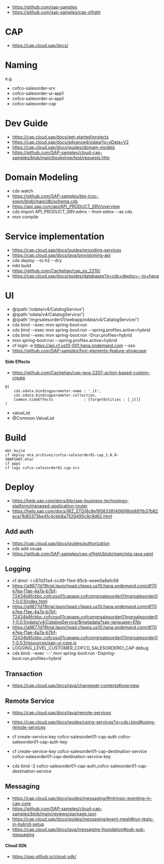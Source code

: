 
* https://github.com/sap-samples
* https://github.com/sap-samples/cap-sflight

# CAP
* https://cap.cloud.sap/docs/

# Naming 
e.g.
* cofco-salesorder-srv
* cofco-salesorder-ui-app1
* cofco-salesorder-ui-app1
* cofco-salesorder-cap

# Dev Guide
* https://cap.cloud.sap/docs/get-started/projects
* https://cap.cloud.sap/docs/advanced/odata?q=oData+V2
* https://cap.cloud.sap/docs/guides/domain-models
* https://github.com/SAP-samples/cloud-cap-samples/blob/main/bookshop/test/requests.http

# Domain Modeling
* cds watch
* https://github.com/SAP-samples/btp-lcnc-espm/blob/main/db/schema.cds
* https://api.sap.com/api/API_PRODUCT_SRV/overview
* cds import API_PRODUCT_SRV.edmx --from edmx --as cds
* mvn compile

# Service implementation
* https://cap.cloud.sap/docs/guides/providing-services
* https://cap.cloud.sap/docs/java/provisioning-api
* cds deploy --to h2 --dry
* mbt build
* https://github.com/Cachetian/cap_so_2210/
* https://cap.cloud.sap/docs/guides/databases?q=cds+deploy+--to+hana


# UI
* @(path:'/odata/v4/CatalogService')
* @(path:'odata/v4/CatalogService/')
* @(path:'/mgrsalesorder01/webapp/odata/v4/CatalogService/')
* cds bind --exec mvn spring-boot:run
* cds bind --exec mvn spring-boot:run --spring.profiles.active=hybrid
* cds bind --exec mvn spring-boot:run -Drun.profiles=hybrid
* mvn spring-boot:run --spring.profiles.active=hybrid
* cf login -a https://api.cf.us10-001.hana.ondemand.com --sso
* https://github.com/SAP-samples/fiori-elements-feature-showcase
#### Side Effects
* https://github.com/Cachetian/cap-java-2207-action-based-custom-create

```cds
@(
    cds.odata.bindingparameter.name : '_it',
    cds.odata.bindingparameter.collection,
    Common.SideEffects              : {TargetEntities : [_it]}
)
```
* valueList
* @Common.ValueList 

# Build
```shell
mbt build
cf deploy mta_archives/cofco-salesorder01-cap_1.0.0-
SNAPSHOT.mtar 
cf apps
cf logs cofco-salesorder01-cap-srv
```

# Deploy
* https://help.sap.com/docs/btp/sap-business-technology-platform/managed-application-router
* https://help.sap.com/docs/WZ_STD/8c8e1958338140699bd4811b37b82ece/1b80373be4fc4cbb8a7529495c9c9d62.html

## Add auth
* https://cap.cloud.sap/docs/guides/authorization
* cds add xsuaa
* https://github.com/SAP-samples/cap-sflight/blob/main/mta-java.yaml
## Logging
* cf dmol -i c87d31a4-cc49-11ed-85cb-eeee0a8afc68
* https://a9877d78trial.launchpad.cfapps.us10.hana.ondemand.com/df70e7ea-f1ae-4a7a-b7bf-72434b8fcbbc.cofcoso01capapp.cofcomgrsalesorder01mgrsalesorder01-0.0.1/index.html
* https://a9877d78trial.launchpad.cfapps.us10.hana.ondemand.com/df70e7ea-f1ae-4a7a-b7bf-72434b8fcbbc.cofcoso01capapp.cofcomgrsalesorder01mgrsalesorder01-0.0.1/odata/v4/CatalogService/$metadata?sap-language=ENs
* https://a9877d78trial.launchpad.cfapps.us10.hana.ondemand.com/df70e7ea-f1ae-4a7a-b7bf-72434b8fcbbc.cofcoso01capapp.cofcomgrsalesorder01mgrsalesorder01-0.0.1/resources/sap-ui-core.js
* LOGGING_LEVEL_CUSTOMER_COFCO_SALESORDER01_CAP debug
* cds bind --exec '--' mvn spring-boot:run -Dspring-boot.run.profiles=hybrid

## Transaction
* https://cap.cloud.sap/docs/java/changeset-contexts#overview
## Remote Service
* https://cap.cloud.sap/docs/java/remote-services

* https://cap.cloud.sap/docs/guides/using-services?q=cds+bind#using-remote-services
* cf create-service-key cofco-salesorder01-cap-auth cofco-salesorder01-cap-auth-key
* cf create-service-key cofco-salesorder01-cap-destination-service cofco-salesorder01-cap-destination-service-key
* cds bind -2 cofco-salesorder01-cap-auth,cofco-salesorder01-cap-destination-service

## Messaging
* https://cap.cloud.sap/docs/guides/messaging/#intrinsic-eventing-in-cap-core
* https://github.com/SAP-samples/cloud-cap-samples/blob/main/reviews/package.json
* https://cap.cloud.sap/docs/guides/messaging/event-mesh#run-tests-in-hybrid-setup
* https://cap.cloud.sap/docs/java/messaging-foundation#pub-sub-messaging
#### Cloud SDk
* https://sap.github.io/cloud-sdk/
